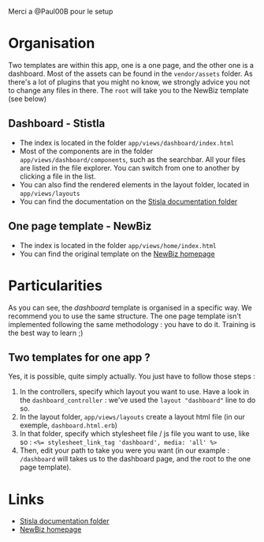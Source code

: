 
Merci a @Paul00B pour le setup

# Organisation
Two templates are within this app, one is a one page, and the other one is a dashboard. Most of the assets can be found in the `vendor/assets` folder. As there's a lot of plugins that you might no know, we strongly advice you not to change any files in there.
The `root` will take you to the NewBiz template (see below)

## Dashboard - Stistla
- The index is located in the folder `app/views/dashboard/index.html`
- Most of the components are in the folder `app/views/dashboard/components`, such as the searchbar.
All your files are listed in the file explorer. You can switch from one to another by clicking a file in the list.
- You can also find the rendered elements in the layout folder, located in  `app/views/layouts`
- You can find the documentation on the [Stisla documentation folder](https://docs.getstisla.com/#/en/2.2.0/overview)
## One page template - NewBiz
- The index is located in the folder `app/views/home/index.html`
- You can find the original template on the [NewBiz homepage](http://demo.themequarry.com/theme/newbiz-new-bizbusiness-template-ASCGQEKQ)


# Particularities
As you can see, the *dashboard* template is organised in a specific way. We recommend you to use the same structure.
The one page template isn't  implemented following the same methodology : you have to do it. Training is the best way to learn ;)

## Two templates for one app ?

Yes, it is possible, quite simply actually. You just have to follow those steps :
1. In the controllers, specify which layout you want to use. Have a look in the `dashboard_controller` : we've used the `layout "dashboard"` line to do so.
2. In the layout folder, `app/views/layouts` create a layout html file (in our exemple, `dashboard.html.erb`)
3. In that folder, specify which stylesheet file / js file you want to use, like so : `<%= stylesheet_link_tag 'dashboard', media: 'all' %>`
4. Then, edit your path to take you were you want (in our example : `/dashboard` will takes us to the dashboard page, and the root to the one page template).

# Links
- [Stisla documentation folder](https://docs.getstisla.com/#/en/2.2.0/overview)
- [NewBiz homepage](http://demo.themequarry.com/theme/newbiz-new-bizbusiness-template-ASCGQEKQ)
